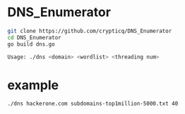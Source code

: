 # DNS_Enumerator


```bash
git clone https://github.com/crypticq/DNS_Enumerator
cd DNS_Enumerator
go build dns.go 
```


```bash
Usage: ./dns <domain> <wordlist> <threading num>
```

# example
```bash
./dns hackerone.com subdomains-top1million-5000.txt 40
```
